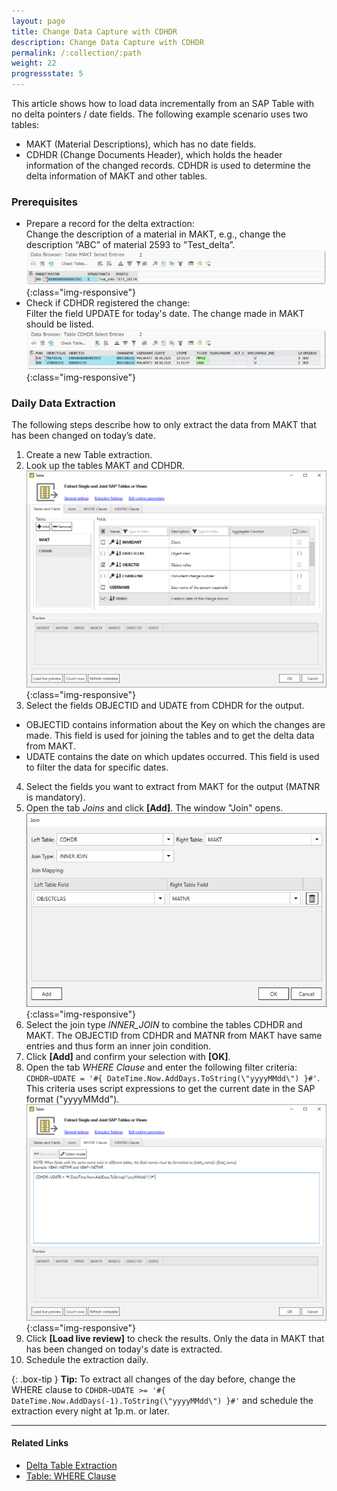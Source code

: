 ```yaml
---
layout: page
title: Change Data Capture with CDHDR
description: Change Data Capture with CDHDR
permalink: /:collection/:path
weight: 22
progressstate: 5
---
```


This article shows how to load data incrementally from an SAP Table with no delta pointers / date fields.
The following example scenario uses two tables:
- MAKT (Material Descriptions), which has no date fields.
- CDHDR (Change Documents Header), which holds the header information of the changed records.
CDHDR is used to determine the delta information of MAKT and other tables.

### Prerequisites

- Prepare a record for the delta extraction:<br>
Change the description of a material in MAKT, e.g., change the description “ABC” of material 2593 to "Test_delta”.<br>
![MAKT-change](/img/contents/MAKT-change.png){:class="img-responsive"}
- Check if CDHDR registered the change:<br>
Filter the field UPDATE for today's date. The change made in MAKT should be listed.<br>
![CDHDR-change](/img/contents/CDHDR-change.png){:class="img-responsive"}

### Daily Data Extraction

The following steps describe how to only extract the data from MAKT that has been changed on today’s date.

1. Create a new Table extraction.
2. Look up the tables MAKT and CDHDR.<br>
![CDHDR-MAKT](/img/contents/CDHDR-MAKT.png){:class="img-responsive"}
3. Select the fields OBJECTID and UDATE from CDHDR for the output.<br>
- OBJECTID contains information about the Key on which the changes are made. 
This field is used for joining the tables and to get the delta data from MAKT.
- UDATE contains the date on which updates occurred. This field is used to filter the data for specific dates.
4. Select the fields you want to extract from MAKT for the output (MATNR is mandatory).
5. Open the tab *Joins* and click **[Add]**. The window "Join" opens. <br>
![CDHDR-MAKT-Join](/img/contents/CDHDR-MAKT-Join.png){:class="img-responsive"}
6. Select the join type *INNER_JOIN* to combine the tables CDHDR and MAKT.
The OBJECTID from CDHDR and MATNR from MAKT have same entries and thus form an inner join condition.<br>
7. Click **[Add]** and confirm your selection with **[OK]**.
8. Open the tab *WHERE Clause* and enter the following filter criteria:
`CDHDR~UDATE = '#{ DateTime.Now.AddDays.ToString(\"yyyyMMdd\") }#'`. <br>
This criteria uses script expressions to get the current date in the SAP format ("yyyyMMdd").
![CDHDR-MAKT-where](/img/contents/CDHDR-MAKT-where.png){:class="img-responsive"}
9. Click **[Load live review]** to check the results.
Only the data in MAKT that has been changed on today's date is extracted.
10. Schedule the extraction daily. 

{: .box-tip }
**Tip:** To extract all changes of the day before, change the WHERE clause to `CDHDR~UDATE >= '#{ DateTime.Now.AddDays(-1).ToString(\"yyyyMMdd\") }#'` and schedule the extraction every night at 1p.m. or later. 

*****

#### Related Links
- [Delta Table Extraction](https://kb.theobald-software.com/xtract-universal/delta-table-extraction#daily-data-extraction)
- [Table: WHERE Clause](https://help.theobald-software.com/en/xtract-universal/table/where-clause)